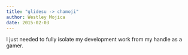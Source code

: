 ```yaml
---
title: "glidesu -> chamoji"
author: Westley Mojica
date: 2015-02-03
---
```


I just needed to fully isolate my development work from my handle as a gamer.
